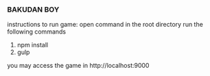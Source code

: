 ### BAKUDAN BOY

instructions to run game:
open command in the root directory run the following commands
1. npm install
2. gulp

you may access the game in http://localhost:9000

